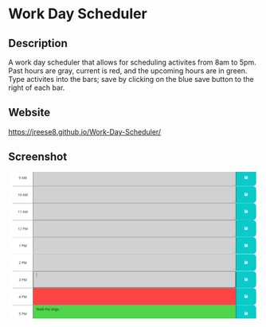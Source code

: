 # Work Day Scheduler

## Description
A work day scheduler that allows for scheduling activites from 8am to 5pm. Past hours are gray, current is red, and the upcoming hours are in green. Type activites into the bars; save by clicking on the blue save button to the right of each bar. 

## Website
https://jreese8.github.io/Work-Day-Scheduler/

## Screenshot
<img src="./assets/images/WDSsc.png">